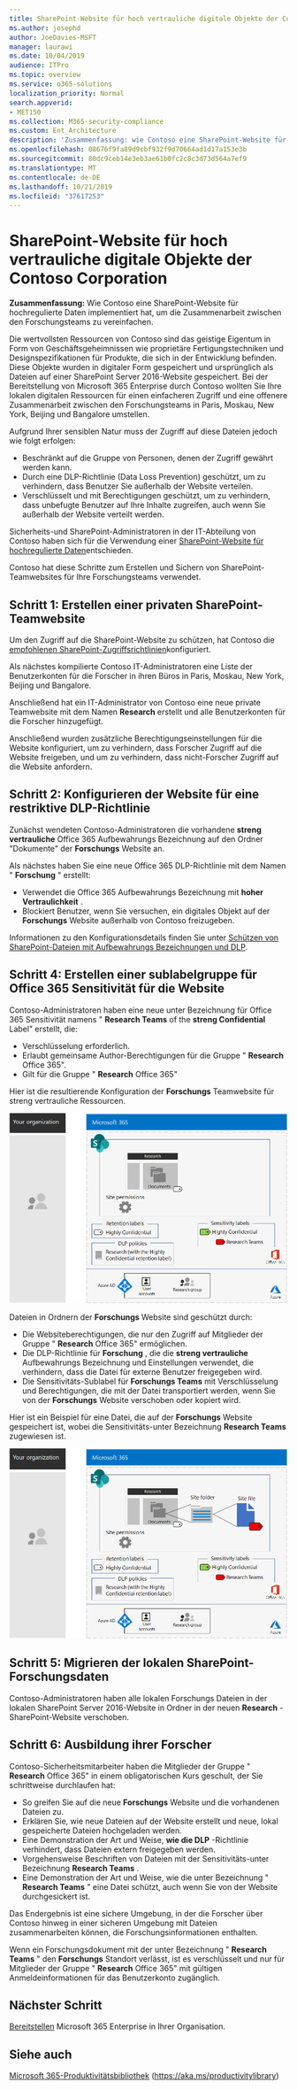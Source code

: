 ```yaml
---
title: SharePoint-Website für hoch vertrauliche digitale Objekte der Contoso Corporation
ms.author: josephd
author: JoeDavies-MSFT
manager: laurawi
ms.date: 10/04/2019
audience: ITPro
ms.topic: overview
ms.service: o365-solutions
localization_priority: Normal
search.appverid:
- MET150
ms.collection: M365-security-compliance
ms.custom: Ent_Architecture
description: 'Zusammenfassung: wie Contoso eine SharePoint-Website für hochregulierte Daten zur einfacheren Zusammenarbeit zwischen den Forschungsteams implementiert hat.'
ms.openlocfilehash: 08676f9fa89d9cbf932f9d70664ad1d17a153e3b
ms.sourcegitcommit: 80dc9ceb14e3eb3ae61b0fc2c8c3d73d564a7ef9
ms.translationtype: MT
ms.contentlocale: de-DE
ms.lasthandoff: 10/21/2019
ms.locfileid: "37617253"
---
```

# <a name="sharepoint-site-for-highly-confidential-digital-assets-of-the-contoso-corporation"></a>SharePoint-Website für hoch vertrauliche digitale Objekte der Contoso Corporation

 **Zusammenfassung:** Wie Contoso eine SharePoint-Website für hochregulierte Daten implementiert hat, um die Zusammenarbeit zwischen den Forschungsteams zu vereinfachen.
  
Die wertvollsten Ressourcen von Contoso sind das geistige Eigentum in Form von Geschäftsgeheimnissen wie proprietäre Fertigungstechniken und Designspezifikationen für Produkte, die sich in der Entwicklung befinden. Diese Objekte wurden in digitaler Form gespeichert und ursprünglich als Dateien auf einer SharePoint Server 2016-Website gespeichert. Bei der Bereitstellung von Microsoft 365 Enterprise durch Contoso wollten Sie Ihre lokalen digitalen Ressourcen für einen einfacheren Zugriff und eine offenere Zusammenarbeit zwischen den Forschungsteams in Paris, Moskau, New York, Beijing und Bangalore umstellen. 
  
Aufgrund Ihrer sensiblen Natur muss der Zugriff auf diese Dateien jedoch wie folgt erfolgen:

- Beschränkt auf die Gruppe von Personen, denen der Zugriff gewährt werden kann. 
- Durch eine DLP-Richtlinie (Data Loss Prevention) geschützt, um zu verhindern, dass Benutzer Sie außerhalb der Website verteilen.
- Verschlüsselt und mit Berechtigungen geschützt, um zu verhindern, dass unbefugte Benutzer auf Ihre Inhalte zugreifen, auch wenn Sie außerhalb der Website verteilt werden.

Sicherheits-und SharePoint-Administratoren in der IT-Abteilung von Contoso haben sich für die Verwendung einer [SharePoint-Website für hochregulierte Daten](teams-sharepoint-online-sites-highly-regulated-data.md)entschieden.
  
Contoso hat diese Schritte zum Erstellen und Sichern von SharePoint-Teamwebsites für Ihre Forschungsteams verwendet.

## <a name="step-1-created-a-private-sharepoint-team-site"></a>Schritt 1: Erstellen einer privaten SharePoint-Teamwebsite

Um den Zugriff auf die SharePoint-Website zu schützen, hat Contoso die [empfohlenen SharePoint-Zugriffsrichtlinien](sharepoint-file-access-policies.md)konfiguriert.

Als nächstes kompilierte Contoso IT-Administratoren eine Liste der Benutzerkonten für die Forscher in ihren Büros in Paris, Moskau, New York, Beijing und Bangalore. 

Anschließend hat ein IT-Administrator von Contoso eine neue private Teamwebsite mit dem Namen **Research** erstellt und alle Benutzerkonten für die Forscher hinzugefügt.

Anschließend wurden zusätzliche Berechtigungseinstellungen für die Website konfiguriert, um zu verhindern, dass Forscher Zugriff auf die Website freigeben, und um zu verhindern, dass nicht-Forscher Zugriff auf die Website anfordern.

## <a name="step-2-configured-the-site-for-a-restrictive-dlp-policy"></a>Schritt 2: Konfigurieren der Website für eine restriktive DLP-Richtlinie

Zunächst wendeten Contoso-Administratoren die vorhandene **streng vertrauliche** Office 365 Aufbewahrungs Bezeichnung auf den Ordner "Dokumente" der **Forschungs** Website an.

Als nächstes haben Sie eine neue Office 365 DLP-Richtlinie mit dem Namen " **Forschung** " erstellt:

- Verwendet die Office 365 Aufbewahrungs Bezeichnung mit **hoher Vertraulichkeit** . 
- Blockiert Benutzer, wenn Sie versuchen, ein digitales Objekt auf der **Forschungs** Website außerhalb von Contoso freizugeben.

Informationen zu den Konfigurationsdetails finden Sie unter [Schützen von SharePoint-Dateien mit Aufbewahrungs Bezeichnungen und DLP](https://docs.microsoft.com/office365/enterprise/protect-sharepoint-online-files-with-office-365-labels-and-dlp).

## <a name="step-4-created-an-office-365-sensitivity-sublabel-for-the-site"></a>Schritt 4: Erstellen einer sublabelgruppe für Office 365 Sensitivität für die Website

Contoso-Administratoren haben eine neue unter Bezeichnung für Office 365 Sensitivität namens " **Research Teams** of the **streng Confidential** Label" erstellt, die:

- Verschlüsselung erforderlich.
- Erlaubt gemeinsame Author-Berechtigungen für die Gruppe " **Research** Office 365".
- Gilt für die Gruppe " **Research** Office 365"

Hier ist die resultierende Konfiguration der **Forschungs** Teamwebsite für streng vertrauliche Ressourcen.

![Die resultierende Konfiguration der Forschungsteam Website für streng vertrauliche Ressourcen](./media/contoso-sharepoint-online-site-for-highly-confidential-assets/final-config.png)

Dateien in Ordnern der **Forschungs** Website sind geschützt durch:

- Die Websiteberechtigungen, die nur den Zugriff auf Mitglieder der Gruppe " **Research** Office 365" ermöglichen.
- Die DLP-Richtlinie für **Forschung** , die die **streng vertrauliche** Aufbewahrungs Bezeichnung und Einstellungen verwendet, die verhindern, dass die Datei für externe Benutzer freigegeben wird.
- Die Sensitivitäts-Sublabel für **Forschungs Teams** mit Verschlüsselung und Berechtigungen, die mit der Datei transportiert werden, wenn Sie von der **Forschungs** Website verschoben oder kopiert wird.

Hier ist ein Beispiel für eine Datei, die auf der **Forschungs** Website gespeichert ist, wobei die Sensitivitäts-unter Bezeichnung **Research Teams** zugewiesen ist.

![Die resultierende Konfiguration der Forschungsteam Website für streng vertrauliche Ressourcen](./media/contoso-sharepoint-online-site-for-highly-confidential-assets/final-config-example-file.png)


## <a name="step-5-migrated-the-on-premises-sharepoint-research-data"></a>Schritt 5: Migrieren der lokalen SharePoint-Forschungsdaten

Contoso-Administratoren haben alle lokalen Forschungs Dateien in der lokalen SharePoint Server 2016-Website in Ordner in der neuen **Research** -SharePoint-Website verschoben.

## <a name="step-6-trained-their-researchers"></a>Schritt 6: Ausbildung ihrer Forscher

Contoso-Sicherheitsmitarbeiter haben die Mitglieder der Gruppe " **Research** Office 365" in einem obligatorischen Kurs geschult, der Sie schrittweise durchlaufen hat:

- So greifen Sie auf die neue **Forschungs** Website und die vorhandenen Dateien zu.
- Erklären Sie, wie neue Dateien auf der Website erstellt und neue, lokal gespeicherte Dateien hochgeladen werden.
- Eine Demonstration der Art und Weise, **wie die DLP** -Richtlinie verhindert, dass Dateien extern freigegeben werden.
- Vorgehensweise Beschriften von Dateien mit der Sensitivitäts-unter Bezeichnung **Research Teams** .
- Eine Demonstration der Art und Weise, wie die unter Bezeichnung " **Research Teams** " eine Datei schützt, auch wenn Sie von der Website durchgesickert ist.

Das Endergebnis ist eine sichere Umgebung, in der die Forscher über Contoso hinweg in einer sicheren Umgebung mit Dateien zusammenarbeiten können, die Forschungsinformationen enthalten. 

Wenn ein Forschungsdokument mit der unter Bezeichnung " **Research Teams** " den **Forschungs** Standort verlässt, ist es verschlüsselt und nur für Mitglieder der Gruppe " **Research** Office 365" mit gültigen Anmeldeinformationen für das Benutzerkonto zugänglich.

## <a name="next-step"></a>Nächster Schritt

[Bereitstellen](deploy-microsoft-365-enterprise.md) Microsoft 365 Enterprise in Ihrer Organisation.

## <a name="see-also"></a>Siehe auch

[Microsoft 365-Produktivitätsbibliothek](https://aka.ms/productivitylibrary) (https://aka.ms/productivitylibrary)
